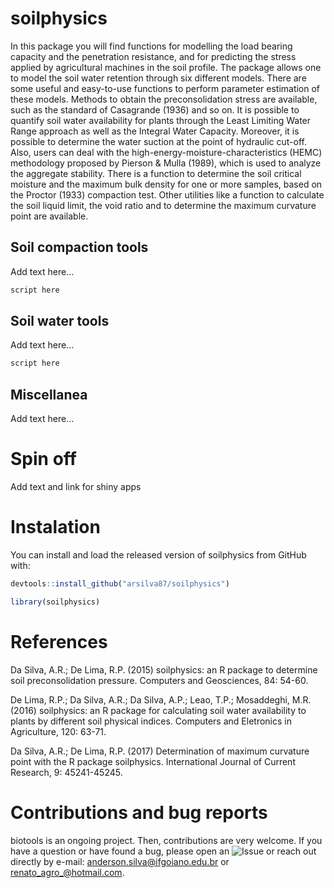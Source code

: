 # soilphysics

In this package you will find functions for modelling the load bearing capacity and the penetration resistance, and for predicting the stress applied by agricultural machines in the soil profile. The package allows one to model the soil water retention through six different models. There are some useful and easy-to-use functions to perform parameter estimation of these models. Methods to obtain the preconsolidation stress are available, such as the standard of Casagrande (1936) and so on. It is possible to quantify soil water availability for plants through the Least Limiting Water Range approach as well as the Integral Water Capacity. Moreover, it is possible to determine the water suction at the point of hydraulic cut-off. Also, users can deal with the high-energy-moisture-characteristics (HEMC) methodology proposed by Pierson & Mulla (1989), which is used to analyze the aggregate stability. There is a function to determine the soil critical moisture and the maximum bulk density for one or more samples, based on the Proctor (1933) compaction test. Other utilities like a function to calculate the soil liquid limit, the void ratio and to determine the maximum curvature point are available. 

## Soil compaction tools

Add text here...

```r
script here

```

## Soil water tools

Add text here...

```r
script here

```

## Miscellanea

Add text here...

# Spin off

Add text and link for shiny apps

# Instalation

You can install and load the released version of soilphysics from GitHub with:

```r
devtools::install_github("arsilva87/soilphysics")

library(soilphysics)
```

# References
Da Silva, A.R.; De Lima, R.P. (2015) soilphysics: an R package to determine soil preconsolidation pressure. Computers and Geosciences, 84: 54-60.

De Lima, R.P.; Da Silva, A.R.; Da Silva, A.P.; Leao, T.P.; Mosaddeghi, M.R. (2016) soilphysics: an R package for calculating soil water availability to plants by different soil physical indices. Computers and Eletronics in Agriculture, 120: 63-71.

Da Silva, A.R.; De Lima, R.P. (2017) Determination of maximum curvature point with the R package soilphysics. International Journal of Current Research, 9: 45241-45245. 

# Contributions and bug reports

biotools is an ongoing project. Then, contributions are very welcome. If you have a question or have found a bug, please open an ![Issue](https://github.com/arsilva87/soilphysics/issues) or reach out directly by e-mail: anderson.silva@ifgoiano.edu.br or renato_agro_@hotmail.com.
